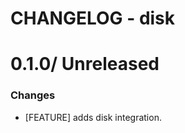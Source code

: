 # CHANGELOG - disk

0.1.0/ Unreleased
==================

### Changes

* [FEATURE] adds disk integration.
